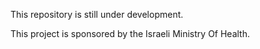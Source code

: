 This repository is still under development.  

This project is sponsored by the Israeli Ministry Of Health.
